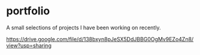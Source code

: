 # portfolio
A small selections of projects I have been working on recently.

https://drive.google.com/file/d/138bxyn8pJeSX5DdJBBG0OgMv9EZo4Zn8/view?usp=sharing
